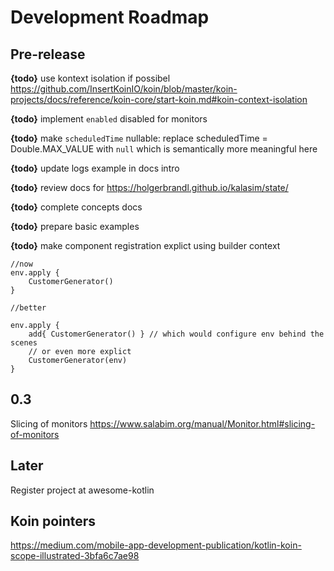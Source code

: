 # Development Roadmap


## Pre-release

**{todo}** use kontext isolation if possibel https://github.com/InsertKoinIO/koin/blob/master/koin-projects/docs/reference/koin-core/start-koin.md#koin-context-isolation

**{todo}** implement `enabled` disabled for monitors

**{todo}**  make `scheduledTime` nullable: replace scheduledTime = Double.MAX_VALUE with `null` which is semantically more meaningful here

**{todo}** update logs example in docs intro

**{todo}** review docs for https://holgerbrandl.github.io/kalasim/state/

**{todo}** complete concepts docs

**{todo}** prepare basic examples

**{todo}** make component registration explict using builder context
```
//now
env.apply {
    CustomerGenerator()
}

//better

env.apply {
    add{ CustomerGenerator() } // which would configure env behind the scenes
    // or even more explict
    CustomerGenerator(env)
}

```

## 0.3

Slicing of monitors https://www.salabim.org/manual/Monitor.html#slicing-of-monitors

## Later

Register project at awesome-kotlin


## Koin pointers

https://medium.com/mobile-app-development-publication/kotlin-koin-scope-illustrated-3bfa6c7ae98